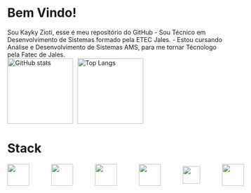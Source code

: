 <h1 style="font-weight: bold;">Bem Vindo!</h1>
Sou Kayky Zioti, esse é meu repositório do GitHub
- Sou Técnico em Desenvolvimento de Sistemas formado pela ETEC Jales.
- Estou cursando Análise e Desenvolvimento de Sistemas AMS, para me tornar Técnologo pela Fatec de Jales.

<div style="display: flex; gap:10px">
      <img style="height: 150px;" src="https://github-readme-stats.vercel.app/api?username=kaykyOne&show_icons=true&theme=radical" alt="GitHub stats">  
      <img style="height: 150px;" src="https://github-readme-stats.vercel.app/api/top-langs/?username=kaykyOne&layout=compact&theme=radical" alt="Top Langs"></td>
</div>

<h1 style="font-weight: semi-bold;">Stack</h1>
<div style="display: flex; gap: 50px; align-items: center;">
      <img style="height: 50px;" src="https://static-00.iconduck.com/assets.00/html5-icon-2018x2048-st7q7lm6.png"/>
      <img style="height: 50px;" src="https://cdn1.iconfinder.com/data/icons/social-media-logos-7/64/css-3-512.png"/>
      <img style="height: 50px;" src="https://static-00.iconduck.com/assets.00/node-js-icon-1817x2048-g8tzf91e.png"/>
      <img style="height: 50px;" src="https://img.icons8.com/color/512/javascript.png"/>
      <img style="height: 40px;" src="https://static-00.iconduck.com/assets.00/tailwind-css-icon-2048x1229-u8dzt4uh.png"/>
      <img style="height: 50px;" src="https://static-00.iconduck.com/assets.00/c-sharp-c-icon-1822x2048-wuf3ijab.png"/>
</div>

